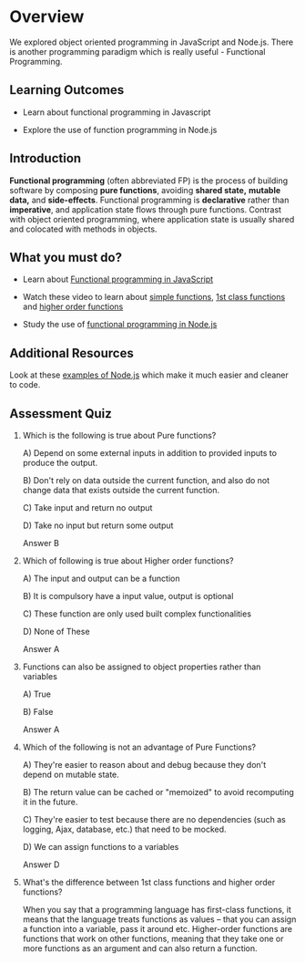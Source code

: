 
  

  

# Overview

  

  

We explored object oriented programming in JavaScript and Node.js. There is another programming paradigm which is really useful - Functional Programming.

  

  

## Learning Outcomes

  

  

- Learn about functional programming in Javascript

  

- Explore the use of function programming in Node.js

  

  

## Introduction

  

  

**Functional programming** (often abbreviated FP) is the process of building software by composing **pure functions**, avoiding **shared state,**  **mutable data,** and **side-effects**. Functional programming is **declarative** rather than **imperative**, and application state flows through pure functions. Contrast with object oriented programming, where application state is usually shared and colocated with methods in objects.

  

  

## What you must do?

  

  

- Learn about [Functional programming in JavaScript](https://opensource.com/article/17/6/functional-javascript#:~:text=Scheme%2C%20being%20a%20dialect%20of,is%20a%20functional%20programming%20language.&text=Those%20first%2Dclass%20functions%20are,%2C%20procedural%2C%20and%20functional%20paradigms)

 - Watch these video to learn about [simple functions](https://www.youtube.com/watch?v=KWk9BNBtFtg&t=9s), [1st class functions](https://www.youtube.com/watch?v=1ieC6JZmF5w) and [higher order functions](https://www.youtube.com/watch?v=O9lMynNdka4)

- Study the use of [functional programming in Node.js](https://nodefunction.com/functional-programming/functional-programming-in-javascript-nodejs-explained-with-example/)


  

## Additional Resources

  

Look at these [examples of Node.js](https://rangle.io/blog/refactoring-node-with-higher-order-functions/) which make it much easier and cleaner to code.

  

## Assessment Quiz

  

1. Which is the following is true about Pure functions?

    A) Depend on some external inputs in addition to provided inputs to produce the output.

    B) Don't rely on data outside the current function, and also do not change data that exists outside the current function.

    C) Take input and return no output

    D) Take no input but return some output

    Answer B

  

2. Which of following is true about Higher order functions?

    A) The input and output can be a function

    B) It is compulsory have a input value, output is optional

    C) These function are only used built complex functionalities

    D) None of These

    Answer A

  

3. Functions can also be assigned to object properties rather than variables

    A) True

    B) False

    Answer A

  

4. Which of the following is not an advantage of Pure Functions?

    A) They're easier to reason about and debug because they don't depend on mutable state.

    B) The return value can be cached or "memoized" to avoid recomputing it in the future.

    C) They're easier to test because there are no dependencies (such as logging, Ajax, database, etc.) that need to be mocked.

    D) We can assign functions to a variables

    Answer D


5. What's the difference between 1st class functions and higher order functions?

    When you say that a programming language has first-class functions, it means that the language treats functions as values – that you can assign a function into a variable, pass it around etc. Higher-order functions are functions that work on other functions, meaning that they take one or more functions as an argument and can also return a function.